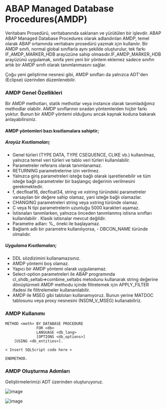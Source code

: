 # ABAP Managed Database Procedures(AMDP)

  Veritabanı Prosedürü, veritabanında saklanan ve yürütülen bir işlevdir. ABAP ABAP Managed Database Procedures olarak adlandırılan AMDP, temel olarak
ABAP ortamında veritabanı prosedürü yazmak için kullanılır. Bir AMDP sınıfı, normal global sınıflarla aynı şekilde oluşturulur, tek farkı IF_AMDP_MARKER_HDB arayüzüne sahip olmasıdır.IF_AMDP_MARKER_HDB arayüzünü uygulamak, sınıfa yeni yeni bir yöntem eklemez sadece sınıfın artık bir AMDP sınıfı olarak tanımlanmasını sağlar. 

  Çoğu yeni geliştirme nesnesi gibi, AMDP sınıfları da yalnızca ADT'den (Eclipse) üzerinden düzenlenebilir. 
  
### AMDP Genel Özellikleri
  Bir AMDP methotları, statik methotlar veya instance olarak tanımladığımız methodlar olabilir. AMDP sınıflarının sıradan yöntemlerden hiçbir farkı yoktur. Bunun bir AMDP yöntemi olduğunu ancak kaynak koduna bakarak anlayabilirsiniz. 

#### AMDP yöntemleri bazı kısıtlamalara sahiptir;

##### Arayüz Kısıtlamaları;
- Genel türleri (TYPE DATA, TYPE CSEQUENCE, CLIKE vb.) kullanılmaz, yalnızca temel veri türleri ve tablo veri türleri kullanılabilir.
- Parametreler referans olarak tanımlanamaz.
- RETURNING parametrelerine izin verilmez.
- Yalnızca giriş parametreleri isteğe bağlı olarak işaretlenebilir ve tüm isteğe bağlı parametreler bir başlangıç değerinin verilmesini gerekmektedir.
- f, decfloat16, decfloat34, string ve xstring türündeki parametreler varsayılan bir değere sahip olamaz, yani isteğe bağlı olamazlar.
- CHANGING parametreleri string veya xstring türünde olamaz.
- C veya N tipi parametrelerin uzunluğu 5000 karakteri aşamaz.
- İstisnaları tanımlarken, yalnızca önceden tanımlanmış istisna sınıfları kullanılabilir . Klasik istisnalar mevcut değildir.
- Parametre adları: %_ öneki ile başlayamaz.
- Bağlantı adlı bir parametre kullanılıyorsa, - DBCON_NAME türünde olmalıdır.

##### Uygulama Kısıtlamaları;
- DDL sözdizimini kullanamazsınız.
- AMDP yöntemi boş olamaz.
- Yapıcı bir AMDP yöntemi olarak uygulanamaz.
- Select-option parametreleri ile ABAP programında cl_shdb_seltab=>combine_seltabs metodunu kullanarak string değerine dönüştürmeli AMDP methodu içinde filtrelemek için APPLY_FILTER ifadesi ile filitrelemeler kullananılabilir.
- AMDP ile MSEG gibi tabloları kullanamıyoruz. Bunun yerine MATDOC tablosunu veya proxy nesnesini (NSDM_V_MSEG) kullanabiliriz.

### AMDP Kullanımı
```abap
METHOD <meth> BY DATABASE PROCEDURE 
              FOR <db>
              LANGUAGE <db_lang>
              [OPTIONS <db_options>]
    [USING <db_entities>].

< Insert SQLScript code here >

ENDMETHOD.
```

### AMDP Oluşturma Adımları

Geliştirmelerimizi ADT üzerinden oluşturuyoruz.


![image](https://user-images.githubusercontent.com/26427511/150639340-e0733e39-3ad6-4cc0-804e-a0ef6f3bb4e1.png)

![image](https://user-images.githubusercontent.com/26427511/150639645-7d3903b3-aba9-4806-af9d-ef9c828e02c0.png)





